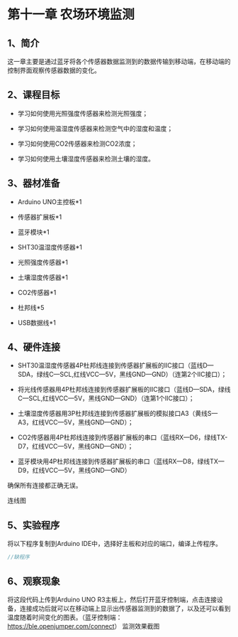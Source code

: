 # 第十一章 农场环境监测

## 1、简介

这一章主要是通过蓝牙将各个传感器数据监测到的数据传输到移动端，在移动端的控制界面观察传感器数据的变化。

## 2、课程目标

+ 学习如何使用光照强度传感器来检测光照强度；

+ 学习如何使用温湿度传感器来检测空气中的湿度和温度；

+ 学习如何使用CO2传感器来检测CO2浓度；

+ 学习如何使用土壤湿度传感器来检测土壤的湿度。

## 3、器材准备

+ Arduino UNO主控板*1

+ 传感器扩展板*1

+ 蓝牙模块*1

+ SHT30温湿度传感器*1

+ 光照强度传感器*1

+ 土壤湿度传感器*1

+ CO2传感器*1

+ 杜邦线*5

+ USB数据线*1

## 4、硬件连接

+ SHT30温湿度传感器4P杜邦线连接到传感器扩展板的IIC接口（蓝线D—SDA，绿线C—SCL,红线VCC—5V，黑线GND—GND）（连第2个IIC接口）；

+ 将光线传感器用4P杜邦线连接到传感器扩展板的IIC接口（蓝线D—SDA，绿线C—SCL,红线VCC—5V，黑线GND—GND）（连第1个IIC接口）；

+ 土壤湿度传感器用3P杜邦线连接到传感器扩展板的模拟接口A3（黄线S—A3，红线VCC—5V，黑线GND—GND）；

+ CO2传感器用4P杜邦线连接到传感器扩展板的串口（蓝线RX—D6，绿线TX-D7，红线VCC—5V，黑线GND—GND）；

+ 蓝牙模块用4P杜邦线连接到传感器扩展板的串口（蓝线RX—D8，绿线TX—D9，红线VCC—5V，黑线GND—GND）

确保所有连接都正确无误。

连线图

## 5、实验程序

将以下程序复制到Arduino IDE中，选择好主板和对应的端口，编译上传程序。

```C
//缺程序
```

## 6、观察现象

将这段代码上传到Arduino UNO R3主板上，然后打开蓝牙控制端，点击连接设备，连接成功后就可以在移动端上显示出传感器监测到的数据了，以及还可以看到温度随着时间变化的图表。（蓝牙控制端：<https://ble.openjumper.com/connect>）
监测效果截图
